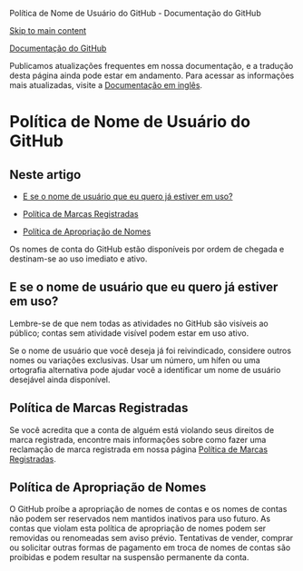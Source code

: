 Política de Nome de Usuário do GitHub - Documentação do GitHub

[Skip to main content](#main-content)

[](/pt)[Documentação do GitHub](/pt)

Publicamos atualizações frequentes em nossa documentação, e a tradução desta página ainda pode estar em andamento. Para acessar as informações mais atualizadas, visite a [Documentação em inglês](/en).

Política de Nome de Usuário do GitHub
==========

Neste artigo
----------

* [E se o nome de usuário que eu quero já estiver em uso?](#what-if-the-username-i-want-is-already-taken)

* [Política de Marcas Registradas](#trademark-policy)

* [Política de Apropriação de Nomes](#name-squatting-policy)

Os nomes de conta do GitHub estão disponíveis por ordem de chegada e destinam-se ao uso imediato e ativo.

[](#what-if-the-username-i-want-is-already-taken)E se o nome de usuário que eu quero já estiver em uso?
----------

Lembre-se de que nem todas as atividades no GitHub são visíveis ao público; contas sem atividade visível podem estar em uso ativo.

Se o nome de usuário que você deseja já foi reivindicado, considere outros nomes ou variações exclusivas. Usar um número, um hífen ou uma ortografia alternativa pode ajudar você a identificar um nome de usuário desejável ainda disponível.

[](#trademark-policy)Política de Marcas Registradas
----------

Se você acredita que a conta de alguém está violando seus direitos de marca registrada, encontre mais informações sobre como fazer uma reclamação de marca registrada em nossa página [Política de Marcas Registradas](/pt/articles/github-trademark-policy).

[](#name-squatting-policy)Política de Apropriação de Nomes
----------

O GitHub proíbe a apropriação de nomes de contas e os nomes de contas não podem ser reservados nem mantidos inativos para uso futuro. As contas que violam esta política de apropriação de nomes podem ser removidas ou renomeadas sem aviso prévio. Tentativas de vender, comprar ou solicitar outras formas de pagamento em troca de nomes de contas são proibidas e podem resultar na suspensão permanente da conta.
